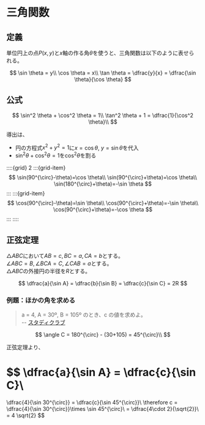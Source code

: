 # 三角関数
## 定義

単位円上の点$P(x,y)$と$x$軸の作る角$\theta$を使うと、三角関数は以下のように表せられる。

$$
\sin \theta = y\\
\cos \theta = x\\
\tan \theta = \dfrac{y}{x} = \dfrac{\sin \theta}{\cos \theta}
$$

## 公式

$$
\sin^2 \theta + \cos^2 \theta = 1\\
\tan^2 \theta + 1 = \dfrac{1}{\cos^2 \theta}\\
$$ 

導出は、
- 円の方程式$x^2+y^2=1$に$x=\cos \theta$, $y=\sin \theta$を代入
- $\sin^2 \theta+\cos^2 \theta=1$を$\cos^2 \theta$を割る

::::{grid} 2
:::{grid-item}
$$
\sin(90^{\circ}-\theta)=\cos \theta\\
\sin(90^{\circ}+\theta)=\cos \theta\\
\sin(180^{\circ}+\theta)=-\sin \theta
$$
:::
:::{grid-item}
$$
\cos(90^{\circ}-\theta)=\sin \theta\\
\cos(90^{\circ}+\theta)=-\sin \theta\\
\cos(90^{\circ}+\theta)=-\cos \theta
$$
:::
::::

## 正弦定理

$\triangle ABC$において$AB=c, BC=a, CA=b$とする。  
$\angle ABC=B, \angle BCA=C, \angle CAB=a$とする。  
$\triangle ABC$の外接円の半径を$R$とする。

$$
\dfrac{a}{\sin A} = 
\dfrac{b}{\sin B} = 
\dfrac{c}{\sin C} = 2R
$$

### 例題：ほかの角を求める

> a = 4, A = 30º, B = 105º のとき、c の値を求めよ。  
> -- [スタディクラブ](https://study-club.jp/news/seigen-yogen/)

$$
\angle C = 180^{\circ} - (30+105) = 45^{\circ}\\
$$

正弦定理より、

$$
\dfrac{a}{\sin A} = 
\dfrac{c}{\sin C}\\
=
\dfrac{4}{\sin 30^{\circ}} = 
\dfrac{c}{\sin 45^{\circ}}\\
\therefore
c = \dfrac{4}{\sin 30^{\circ}}\times \sin 45^{\circ}\\
= \dfrac{4\cdot 2}{\sqrt{2}}\\
= 4 \sqrt{2}
$$


